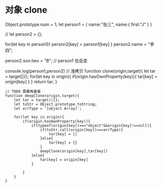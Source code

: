 # 对象 clone

Object.prototype.num = 1;
let person1 = {
    name:"张三",
    name:{
        first:"J"
    }
}

// let person2 = {};


for(let key in person1){
    person2[key] = person1[key]
}
person2.name = "李四";

person2.son.two = "B"; // person1 也会变

console.log(person1,person2)
// 浅拷贝
function clone(origin,target){
    let tar = target||{};
    for(let key in origin){
        if(origin.hasOwnProperty(key)){
            tar[key] = origin[key]
        }
    }
    return tar;
}
```
// TODO 需要再看看
function deepClone(origin,target){
    let tar = target||{};
    let toStr = Object.prototype.toString;
    let arrType = '[object Array]';

    for(let key in origin){
        if(origin.hasOwnProperty(key)){
            if(typeof(origin[key])==="object"&&origin[key]!==null){
                if(toStr.call(origin[key])===arrType){
                    tar[key] = []
                }else{
                    tar[key] = {}
                }
                deepClone(origin[key],tar[key])
            }else{
                tar[key] = origin[key]
            }
            
        }
    }
}
```